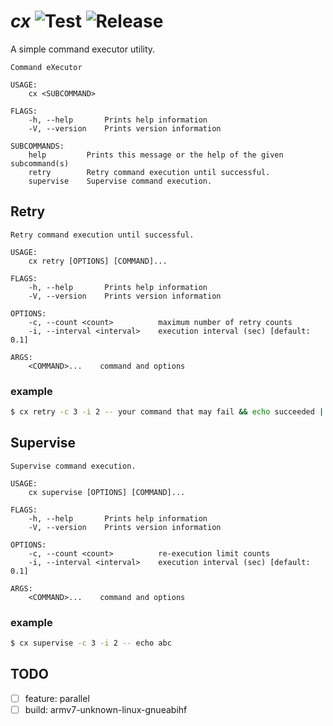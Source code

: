 # _cx_  ![Test](https://github.com/tmtmtoo/cx/workflows/Test/badge.svg) ![Release](https://github.com/tmtmtoo/cx/workflows/Release/badge.svg)
A simple command executor utility.

```
Command eXecutor

USAGE:
    cx <SUBCOMMAND>

FLAGS:
    -h, --help       Prints help information
    -V, --version    Prints version information

SUBCOMMANDS:
    help         Prints this message or the help of the given subcommand(s)
    retry        Retry command execution until successful.
    supervise    Supervise command execution.
```

## Retry
```
Retry command execution until successful.

USAGE:
    cx retry [OPTIONS] [COMMAND]...

FLAGS:
    -h, --help       Prints help information
    -V, --version    Prints version information

OPTIONS:
    -c, --count <count>          maximum number of retry counts
    -i, --interval <interval>    execution interval (sec) [default: 0.1]

ARGS:
    <COMMAND>...    command and options
```

### example
```bash
$ cx retry -c 3 -i 2 -- your command that may fail && echo succeeded || echo failed
```

## Supervise
```
Supervise command execution.

USAGE:
    cx supervise [OPTIONS] [COMMAND]...

FLAGS:
    -h, --help       Prints help information
    -V, --version    Prints version information

OPTIONS:
    -c, --count <count>          re-execution limit counts
    -i, --interval <interval>    execution interval (sec) [default: 0.1]

ARGS:
    <COMMAND>...    command and options
```

### example
```bash
$ cx supervise -c 3 -i 2 -- echo abc
```

## TODO
- [ ] feature: parallel
- [ ] build: armv7-unknown-linux-gnueabihf
